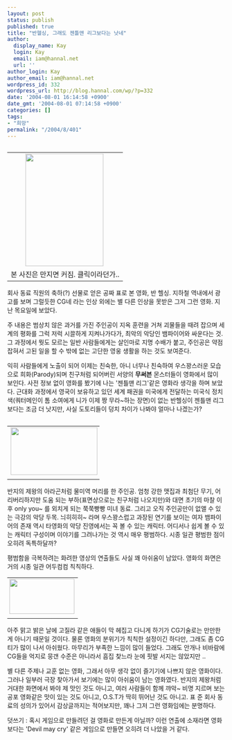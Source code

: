 ```yaml
---
layout: post
status: publish
published: true
title: "반헬싱, 그래도 젠틀맨 리그보다는 낫네"
author:
  display_name: Kay
  login: Kay
  email: iam@hannal.net
  url: ''
author_login: Kay
author_email: iam@hannal.net
wordpress_id: 332
wordpress_url: http://blog.hannal.com/wp/?p=332
date: '2004-08-01 16:14:58 +0900'
date_gmt: '2004-08-01 07:14:58 +0900'
categories: []
tags:
- "희망"
permalink: "/2004/8/401"
---
```

<table align="right">
<tr>
<td style="padding-left:5"><center><img src="http://blog.hannal.com/tt-attach/0801/040801154148004160/325715.jpg" width="180" height="260" style="cursor:pointer" onclick="window.open('http://blog.hannal.com/image_pop.php?imagefile=http://blog.hannal.com/tt-attach/0801/040801154148004160/325715.jpg&width=450&height=644','','width=466,height=600,scrollbars=1')"/></center></td>
</tr>
<tr>
<td class="centerphoto"> 본 사진은 만지면 커짐. 클릭이라던가.. </td>
</tr>
</table>
<p>회사 동료 직원의 축하(?) 선물로 얻은 공짜 표로 본 영화, 반 헬싱. 지하철 역내에서 광고를 보며 그럴듯한 CG네 라는 인상 외에는 별 다른 인상을 못받은 그저 그런 영화. 지난 목요일에 보았다.</p>
<p>주 내용은 범상치 않은 과거를 가진 주인공이 지옥 훈련을 거쳐 괴물들을 때려 잡으며 세계의 평화를 그럭 저럭 시끌하게 지켜나가다가, 최악의 악당인 뱀파이어와 싸운다는 것. 그 과정에서 뭣도 모르는 일반 사람들에게는 살인마로 지명 수배가 붙고, 주인공은 약점 잡혀서 고된 일을 할 수 밖에 없는 고단한 영웅 생활을 하는 것도 보여준다.</p>
<p>익히 사람들에게 노출이 되어 이제는 친숙한, 아니 너무나 친숙하여 우스꽝스러운 모습으로 희화(Parody)되며 친구처럼 되어버린 서양의 <b>무써븐</b> 몬스터들이 영화에서 많이 보인다. 사전 정보 없이 영화를 봤기에 나는 '젠틀맨 리그'같은 영화라 생각을 하며 보았다. 근대화 과정에서 영국이 보유하고 있던 세계 패권을 미국에게 전달하는 미국식 정치색(쿼터메인이 톰 소여에게 니가 이제 짱 무라~하는 장면)이 없는 반헬싱이 젠틀맨 리그보다는 조금 더 낫지만, 사실 도토리들이 덩치 차이가 나봐야 얼마나 나겠는가?</p>
<table align="left">
<tr>
<td style="padding-right:5"><center><img src="http://blog.hannal.com/tt-attach/0801/040801154148004160/695456.jpg" width="200" height="110"/></center></td>
</tr>
<tr>
<td class="centerphoto"> </td>
</tr>
</table>
<p>반지의 제왕의 아라곤처럼 물미역 머리를 한 주인공. 엄청 강한 맷집과 최첨단 무기, 어리버리하지만 도움 되는 부하(표면상으로는 친구처럼 나오지만)와 대면 초기의 마찰 이후 only you~ 를 외치게 되는 쭉쭉빵빵 미녀 동료. 그리고 오직 주인공만이 없앨 수 있는 극강의 악당 두목. 늬히히히~ 라며 우스꽝스럽고 과장된 연기를 보이는 여자 뱀파이어의 존재 역시 타영화의 악당 진영에서는 꼭 볼 수 있는 캐릭터. 어디서나 쉽게 볼 수 있는 캐릭터 구성이며 이야기를 그려나가는 것 역시 매우 평범하다. 시종 일관 평범한 점이 오히려 독특하달까? </p>
<p>평범함을 극복하려는 화려한 영상의 연출들도 사실 꽤 아쉬움이 남았다. 영화의 화면은 거의 시종 일관 어두컴컴 칙칙하다.<br />
<table align="right">
<tr>
<td style="padding-left:5"><center><img src="http://blog.hannal.com/tt-attach/0801/040801154148004160/058364.jpg" width="150" height="81"/></center></td>
</tr>
<tr>
<td class="centerphoto"> </td>
</tr>
</table>
<p>아주 맑고 밝은 날에 고질라 같은 애들이 막 헤집고 다니게 하기가 CG기술로는 만만한 게 아니기 때문일 것이다. 물론 영화의 분위기가 칙칙한 설정이긴 하다만, 그래도 좀 CG티가 많이 나서 아쉬웠다.  마무리가 부족한 느낌이 많이 들었다. 그래도 안개나 비바람에 CG들을 억지로 뭉갠 수준은 아니라서 흠집 찾느라 눈에 핏발 서지는 않았지만 ..</p>
<p>별 다른 주제나 교훈 없는 영화, 그래서 아무 생각 없이 즐기기에 나쁘지 않은 영화이다. 그러나 일부러 극장 찾아가서 보기에는 많이 아쉬움이 남는 영화였다. 반지의 제왕처럼 거대한 화면에서 봐야 제 맛인 것도 아니고, 여러 사람들이 함께 꺄악~ 비명 지르며 보는 공포 영화같은 맛이 있는 것도 아니고, O.S.T가 딱히 뛰어난 것도 아니고. 표 준 회사 동료의 성의가 있어서 감상글까지는 적어보지만, 꽤나 그저 그런 영화임에는 분명하다.</p>
<p>
덧쓰기 : 혹시 게임으로 만들려던 걸 영화로 만든게 아닐까? 이런 연출에 소재라면 영화보다는 'Devil may cry' 같은 게임으로 만들면 오히려 더 나았을 거 같다.</p>

